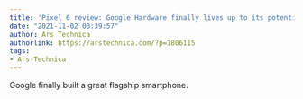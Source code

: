 ```yaml
---
title: 'Pixel 6 review: Google Hardware finally lives up to its potential'
date: "2021-11-02 00:39:57"
author: Ars Technica
authorlink: https://arstechnica.com/?p=1806115
tags:
- Ars-Technica
---
```

Google finally built a great flagship smartphone. 